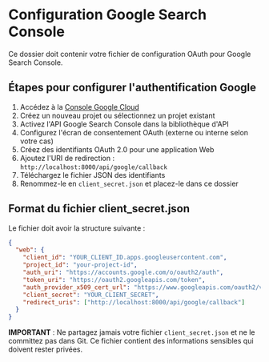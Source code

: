 # Configuration Google Search Console

Ce dossier doit contenir votre fichier de configuration OAuth pour Google Search Console.

## Étapes pour configurer l'authentification Google

1. Accédez à la [Console Google Cloud](https://console.cloud.google.com/)
2. Créez un nouveau projet ou sélectionnez un projet existant
3. Activez l'API Google Search Console dans la bibliothèque d'API
4. Configurez l'écran de consentement OAuth (externe ou interne selon votre cas)
5. Créez des identifiants OAuth 2.0 pour une application Web
6. Ajoutez l'URI de redirection : `http://localhost:8000/api/google/callback`
7. Téléchargez le fichier JSON des identifiants
8. Renommez-le en `client_secret.json` et placez-le dans ce dossier

## Format du fichier client_secret.json

Le fichier doit avoir la structure suivante :

```json
{
  "web": {
    "client_id": "YOUR_CLIENT_ID.apps.googleusercontent.com",
    "project_id": "your-project-id",
    "auth_uri": "https://accounts.google.com/o/oauth2/auth",
    "token_uri": "https://oauth2.googleapis.com/token",
    "auth_provider_x509_cert_url": "https://www.googleapis.com/oauth2/v1/certs",
    "client_secret": "YOUR_CLIENT_SECRET",
    "redirect_uris": ["http://localhost:8000/api/google/callback"]
  }
}
```

**IMPORTANT** : Ne partagez jamais votre fichier `client_secret.json` et ne le committez pas dans Git. Ce fichier contient des informations sensibles qui doivent rester privées.
